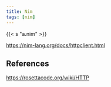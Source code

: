 ```yaml
---
title: Nim
tags: [nim]
---
```


{{< s "a.nim" >}}

<https://nim-lang.org/docs/httpclient.html>

## References

<https://rosettacode.org/wiki/HTTP>
